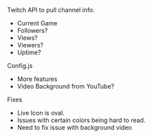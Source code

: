 Twitch API to pull channel info.

* Current Game
* Followers?
* Views?
* Viewers?
* Uptime?

Config.js

* More features
* Video Background from YouTube?

Fixes

* Live Icon is oval.
* Issues with certain colors being hard to read.
* Need to fix issue with background video
